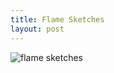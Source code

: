 ```yaml
---
title: Flame Sketches
layout: post
---
```

![flame sketches](/img/Untitled-Water-Drop-Game/flameSketches.jpeg)
